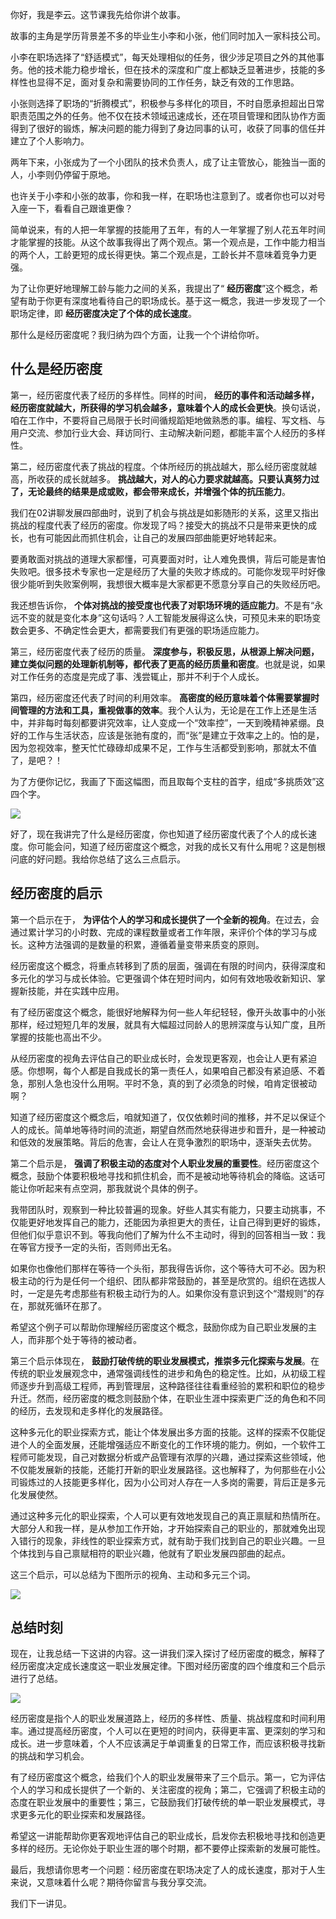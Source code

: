 你好，我是李云。这节课我先给你讲个故事。

故事的主角是学历背景差不多的毕业生小李和小张，他们同时加入一家科技公司。

小李在职场选择了“舒适模式”，每天处理相似的任务，很少涉足项目之外的其他事务。他的技术能力稳步增长，但在技术的深度和广度上都缺乏显著进步，技能的多样性也显得不足，面对复杂和需要协同的工作任务，缺乏有效的工作思路。

小张则选择了职场的“折腾模式”，积极参与多样化的项目，不时自愿承担超出日常职责范围之外的任务。他不仅在技术领域迅速成长，还在项目管理和团队协作方面得到了很好的锻炼，解决问题的能力得到了身边同事的认可，收获了同事的信任并建立了个人影响力。

两年下来，小张成为了一个小团队的技术负责人，成了让主管放心，能独当一面的人，小李则仍停留于原地。

也许关于小李和小张的故事，你和我一样，在职场也注意到了。或者你也可以对号入座一下，看看自己跟谁更像？

简单说来，有的人把一年掌握的技能用了五年，有的人一年掌握了别人花五年时间才能掌握的技能。从这个故事我得出了两个观点。第一个观点是，工作中能力相当的两个人，工龄更短的成长得更快。第二个观点是，工龄长并不意味着竞争力更强。

为了让你更好地理解工龄与能力之间的关系，我提出了“ **经历密度**”这个概念，希望有助于你更有深度地看待自己的职场成长。基于这一概念，我进一步发现了一个职场定律，即 **经历密度决定了个体的成长速度**。

那什么是经历密度呢？我归纳为四个方面，让我一个个讲给你听。

## 什么是经历密度

第一，经历密度代表了经历的多样性。同样的时间， **经历的事件和活动越多样，经历密度就越大，所获得的学习机会越多，意味着个人的成长会更快**。换句话说，咱在工作中，不要将自己局限于长时间循规蹈矩地做熟悉的事。编程、写文档、与用户交流、参加行业大会、拜访同行、主动解决新问题，都能丰富个人经历的多样性。

第二，经历密度代表了挑战的程度。个体所经历的挑战越大，那么经历密度就越高，所收获的成长就越多。 **挑战越大，对人的心力要求就越高。只要认真努力过了，无论最终的结果是成或败，都会带来成长，并增强个体的抗压能力**。

我们在02讲聊发展四部曲时，说到了机会与挑战是如影随形的关系，这里又指出挑战的程度代表了经历的密度。你发现了吗？接受大的挑战不只是带来更快的成长，也有可能因此而抓住机会，让自己的发展四部曲能更好地转起来。

要勇敢面对挑战的道理大家都懂，可真要面对时，让人难免畏惧，背后可能是害怕失败吧。很多技术专家也一定是经历了大量的失败才练成的。可能你发现平时好像很少能听到失败案例啊，我想很大概率是大家都更不愿意分享自己的失败经历吧。

我还想告诉你， **个体对挑战的接受度也代表了对职场环境的适应能力**。不是有“永远不变的就是变化本身”这句话吗？人工智能发展得这么快，可预见未来的职场变数会更多、不确定性会更大，都需要我们有更强的职场适应能力。

第三，经历密度代表了经历的质量。 **深度参与，积极反思，从根源上解决问题，建立类似问题的处理新机制等，都代表了更高的经历质量和密度**。也就是说，如果对工作任务的态度是完成了事、浅尝辄止，那并不利于个人成长。

第四，经历密度还代表了时间的利用效率。 **高密度的经历意味着个体需要掌握时间管理的方法和工具，重视做事的效率**。我个人认为，无论是在工作上还是生活中，并非每时每刻都要讲究效率，让人变成一个“效率控”，一天到晚精神紧绷。良好的工作与生活状态，应该是张驰有度的，而“张”是建立于效率之上的。怕的是，因为忽视效率，整天忙忙碌碌却成果不足，工作与生活都受到影响，那就太不值了，是吧？！

为了方便你记忆，我画了下面这幅图，而且取每个支柱的首字，组成“多挑质效”这四个字。

![](https://static001.geekbang.org/resource/image/ec/3d/ec3087e8a2012678bef490f8a1b1f73d.jpg?wh=4001x2251)

好了，现在我讲完了什么是经历密度，你也知道了经历密度代表了个人的成长速度。你可能会问，知道了经历密度这个概念，对我的成长又有什么用呢？这是刨根问底的好问题。我给你总结了这么三点启示。

## 经历密度的启示

第一个启示在于， **为评估个人的学习和成长提供了一个全新的视角**。在过去，会通过累计学习的小时数、完成的课程数量或者工作年限，来评价个体的学习与成长。这种方法强调的是数量的积累，遵循着量变带来质变的原则。

经历密度这个概念，将重点转移到了质的层面，强调在有限的时间内，获得深度和多元化的学习与成长体验。它更强调个体在短时间内，如何有效地吸收新知识、掌握新技能，并在实践中应用。

有了经历密度这个概念，能很好地解释为何一些人年纪轻轻，像开头故事中的小张那样，经过短短几年的发展，就具有大幅超过同龄人的思辨深度与认知广度，且所掌握的技能也高出不少。

从经历密度的视角去评估自己的职业成长时，会发现更客观，也会让人更有紧迫感。你想啊，每个人都是自我成长的第一责任人，如果咱自己都没有紧迫感、不着急，那别人急也没什么用啊。平时不急，真的到了必须急的时候，咱肯定很被动啊？

知道了经历密度这个概念后，咱就知道了，仅仅依赖时间的推移，并不足以保证个人的成长。简单地等待时间的流逝，期望自然而然地获得进步和晋升，是一种被动和低效的发展策略。背后的危害，会让人在竞争激烈的职场中，逐渐失去优势。

第二个启示是， **强调了积极主动的态度对个人职业发展的重要性**。经历密度这个概念，鼓励个体要积极地寻找和抓住机会，而不是被动地等待机会的降临。这话可能让你听起来有点空洞，那我就说个具体的例子。

我带团队时，观察到一种比较普遍的现象。好些人其实有能力，只要主动挑事，不仅能更好地发挥自己的能力，还能因为承担更大的责任，让自己得到更好的锻炼，但他们似乎意识不到。等我向他们了解为什么不主动时，得到的回答相当一致：我在等官方授予一定的头衔，否则师出无名。

如果你也像他们那样在等待一个头衔，那我得告诉你，这个等待大可不必。因为积极主动的行为是任何一个组织、团队都非常鼓励的，甚至是欣赏的。组织在选拔人时，一定是先考虑那些有积极主动行为的人。如果你没有意识到这个“潜规则”的存在，那就死循环在那了。

希望这个例子可以帮助你理解经历密度这个概念，鼓励你成为自己职业发展的主人，而非那个处于等待的被动者。

第三个启示体现在， **鼓励打破传统的职业发展模式，推崇多元化探索与发展**。在传统的职业发展观念中，通常强调线性的进步和角色的稳定性。比如，从初级工程师逐步升到高级工程师，再到管理层，这种路径往往看重经验的累积和职位的稳步升迁。然而，经历密度的概念则鼓励个体，在职业生涯中探索更广泛的角色和不同的经历，去发现和走多样化的发展路径。

这种多元化的职业探索方式，能让个体发展出多方面的技能。这样的探索不仅能促进个人的全面发展，还能增强适应不断变化的工作环境的能力。例如，一个软件工程师可能发现，自己对数据分析或产品管理有浓厚的兴趣，通过探索这些领域，他不仅能发展新的技能，还能打开新的职业发展路径。这也解释了，为何那些在小公司锻炼过的人技能更多样化，因为小公司对人存在一人多岗的需要，背后正是多元化发展使然。

通过这种多元化的职业探索，个人可以更有效地发现自己的真正禀赋和热情所在。大部分人和我一样，是从参加工作开始，才开始探索自己的职业的，那就难免出现入错行的现象，非线性的职业探索方式，就有助于我们找到自己的职业兴趣。一旦个体找到与自己禀赋相符的职业兴趣，他就有了职业发展四部曲的起点。

这三个启示，可以总结为下图所示的视角、主动和多元三个词。

![](https://static001.geekbang.org/resource/image/2c/a4/2caa6a21ea3b426041a52cf9bf446aa4.jpg?wh=4001x2251)

## 总结时刻

现在，让我总结一下这讲的内容。这一讲我们深入探讨了经历密度的概念，解释了经历密度决定成长速度这一职业发展定律。下图对经历密度的四个维度和三个启示进行了总结。

![](https://static001.geekbang.org/resource/image/44/bb/44ecd69d5b2aa24cbfe2e78f2e89dfbb.jpg?wh=4001x2251)

经历密度是指个人的职业发展道路上，经历的多样性、质量、挑战程度和时间利用率。通过提高经历密度，个人可以在更短的时间内，获得更丰富、更深刻的学习和成长。进一步意味着，个人不应该满足于单调重复的日常工作，而应该积极寻找新的挑战和学习机会。

有了经历密度这个概念，给我们个人的职业发展带来了三个启示。第一，它为评估个人的学习和成长提供了一个新的、关注密度的视角；第二，它强调了积极主动的态度在职业发展中的重要性；第三，它鼓励我们打破传统的单一职业发展模式，寻求更多元化的职业探索和发展路径。

希望这一讲能帮助你更客观地评估自己的职业成长，启发你去积极地寻找和创造更多样的经历。无论你处于职业生涯的哪个时期，都不要停止探索新的发展可能性。

最后，我想请你思考一个问题：经历密度在职场决定了人的成长速度，那对于人生来说，又意味着什么呢？期待你留言与我分享交流。

我们下一讲见。